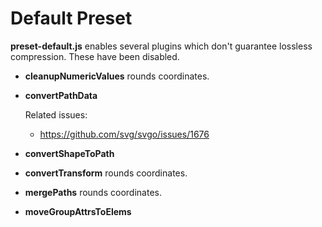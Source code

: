 # Default Preset

**preset-default.js** enables several plugins which don't guarantee lossless compression. These have been disabled.

- **cleanupNumericValues** rounds coordinates.
- **convertPathData**

  Related issues:

  - https://github.com/svg/svgo/issues/1676

- **convertShapeToPath**
- **convertTransform** rounds coordinates.
- **mergePaths** rounds coordinates.
- **moveGroupAttrsToElems**
